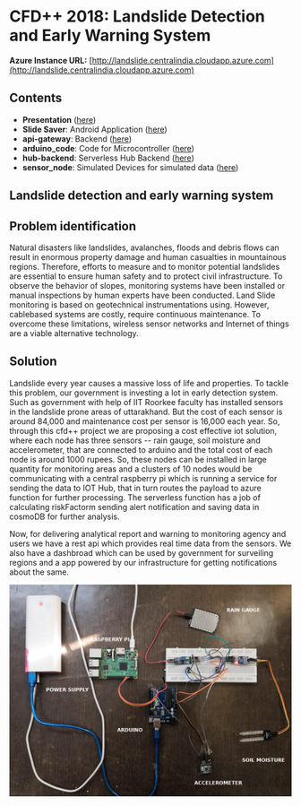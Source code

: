 # CFD++ 2018: Landslide Detection and Early Warning System
**Azure Instance URL:** [http://landslide.centralindia.cloudapp.azure.com](http://landslide.centralindia.cloudapp.azure.com)

## Contents
- **Presentation** ([here](/Presentation))
- **Slide Saver**: Android Application ([here](/SlideSaver/))
- **api-gateway**: Backend ([here](/api-gateway/))
- **arduino_code**: Code for Microcontroller ([here](/arduino_code/))
- **hub-backend**: Serverless Hub Backend ([here](/hub-backend/))
- **sensor_node**: Simulated Devices for simulated data ([here](/sensor_node/))

## Landslide detection and early warning system

## Problem identification

Natural disasters like landslides, avalanches, floods and debris flows can result in enormous property damage and human casualties in mountainous regions. Therefore, efforts to measure and to monitor potential landslides are essential to ensure human safety and to protect civil infrastructure. To observe the behavior of slopes, monitoring systems have been installed or manual inspections by human experts have been conducted. Land Slide monitoring is based on geotechnical instrumentations using. However, cablebased systems are costly, require continuous maintenance. To overcome these limitations, wireless sensor networks and Internet of things are a viable alternative technology. 

## Solution

Landslide every year causes a massive loss of life and properties. To tackle this problem, our government is investing a lot in early detection system. Such as government with help of IIT Roorkee faculty has installed sensors in the landslide prone areas of uttarakhand. But the cost of each sensor is around 84,000 and maintenance cost per sensor is 16,000 each year. So, through this cfd++ project we are proposing a cost effective iot solution, where each node has three sensors -- rain gauge, soil moisture and accelerometer, that are connected to arduino and the total cost of each node is around 1000 rupees. So, these nodes can be installed in large quantity for monitoring areas and a clusters of 10 nodes would be communicating with a central raspberry pi which is running a service for sending the data to IOT Hub, that in turn routes the payload to azure function for further processing. The serverless function has a job of calculating riskFactorm sending alert notification and saving data in cosmoDB for further analysis.


Now, for delivering analytical report and warning to monitoring agency and users we have a rest api which provides real time data from the sensors. We also have a dashbroad which can be used by government for surveiling regions and a app powered  by our infrastructure for getting notifications about the same.   

![](images/iot_setup.jpg)

